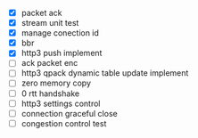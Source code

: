 - [x] packet ack
- [x] stream unit test
- [x] manage conection id
- [x] bbr
- [x] http3 push implement
- [ ] ack packet enc
- [ ] http3 qpack dynamic table update implement
- [ ] zero memory copy
- [ ] 0 rtt handshake
- [ ] http3 settings control
- [ ] connection graceful close
- [ ] congestion control test